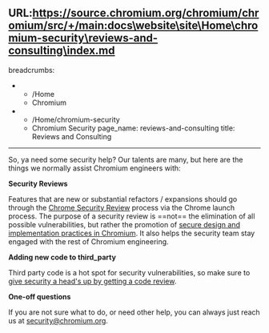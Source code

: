 URL:https://source.chromium.org/chromium/chromium/src/+/main:docs\website\site\Home\chromium-security\reviews-and-consulting\index.md
---
breadcrumbs:
- - /Home
  - Chromium
- - /Home/chromium-security
  - Chromium Security
page_name: reviews-and-consulting
title: Reviews and Consulting
---

So, ya need some security help? Our talents are many, but here are the things we
normally assist Chromium engineers with:

**Security Reviews**

Features that are new or substantial refactors / expansions should go through
the [Chrome Security Review](/Home/chromium-security/security-reviews) process
via the Chrome launch process. The purpose of a security review is ==not== the
elimination of all possible vulnerabilities, but rather the promotion of [secure
design and implementation practices in
Chromium](/Home/chromium-security/education). It also helps the security team
stay engaged with the rest of Chromium engineering.

**Adding new code to third_party**

Third party code is a hot spot for security vulnerabilities, so make sure to
[give security a head's up by getting a code
review](/developers/adding-3rd-party-libraries#TOC-Get-a-Review).

**One-off questions**

If you are not sure what to do, or need other help, you can always just reach us
at [security@chromium.org](mailto:security@chromium.org).
